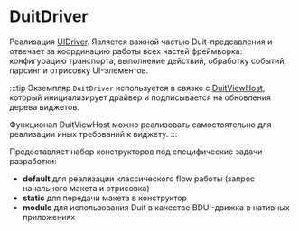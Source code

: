 # DuitDriver

Реализация [UIDriver](/docs/api/dart_api/UIDriver). Является важной частью Duit-предсавления и отвечает за координацию работы всех частей фреймворка: конфигурацию транспорта, выполнение действий, обработку событий, парсинг и отрисовку UI-элементов.

:::tip
Экземпляр `DuitDriver` используется в связке c [DuitViewHost](/docs/api/dart_api/DuitViewHost), который инициализирует драйвер и подписывается на обновления дерева виджетов.

Функционал DuitViewHost можно реализовать самостоятельно для реализации иных требований к виджету.
:::

Предоставляет набор конструкторов под специфические задачи разработки:
- **default** для реализации классического flow работы (запрос начального макета и отрисовка)
- **static** для передачи макета в конструктор
- **module** для использования Duit в качестве BDUI-движка в нативных приложениях